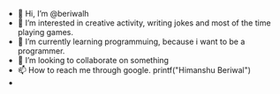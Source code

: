 - 👋 Hi, I’m @beriwalh
- 👀 I’m interested in creative activity, writing jokes and most of the time playing games.
- 🌱 I’m currently learning programmuing, because i want to be a programmer.
- 💞️ I’m looking to collaborate on something
- 📫 How to reach me through google. printf("Himanshu Beriwal")
- 

<!---
BERIIWALL/BERIIWALL is a ✨ special ✨ repository because its `README.md` (this file) appears on your GitHub profile.
You can click the Preview link to take a look at your changes.
--->
